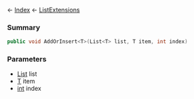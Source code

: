 ← [Index](Api-Index) ← [ListExtensions](System.Collections.Generic.ListExtensions)

### Summary

```csharp
public void AddOrInsert<T>(List<T> list, T item, int index)
```

### Parameters

* [List<T>](System.Collections.Generic.List`1) list
* [T]() item
* [int](System.Int32) index
